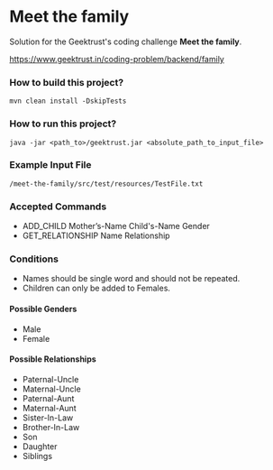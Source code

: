 # Meet the family
Solution for the Geektrust's coding challenge **Meet the family**.

https://www.geektrust.in/coding-problem/backend/family

### How to build this project?
```
mvn clean install -DskipTests
```

### How to run this project?
```
java -jar <path_to>/geektrust.jar <absolute_path_to_input_file>
```

### Example Input File
```
/meet-the-family/src/test/resources/TestFile.txt
```

### Accepted Commands
* ADD_CHILD Mother’s-Name Child's-Name Gender
* GET_RELATIONSHIP Name Relationship

### Conditions
* Names should be single word and should not be repeated.
* Children can only be added to Females.

#### Possible Genders
* Male
* Female

#### Possible Relationships
* Paternal-Uncle
* Maternal-Uncle
* Paternal-Aunt
* Maternal-Aunt
* Sister-In-Law
* Brother-In-Law
* Son
* Daughter
* Siblings

